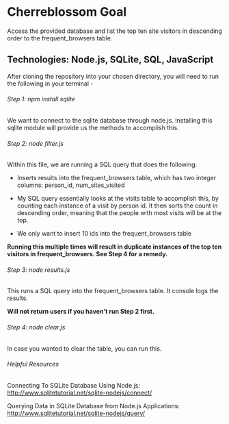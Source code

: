 # Cherreblossom Goal

Access the provided database and list the top ten site visitors in descending order to the frequent_browsers table.

## Technologies: Node.js, SQLite, SQL, JavaScript

After cloning the repository into your chosen directory, you will need to run the following in your terminal -

###### Step 1: npm install sqlite

We want to connect to the sqlite database through node.js. Installing this sqlite module will provide us the methods to accomplish this.

###### Step 2: node filter.js

Within this file, we are running a SQL query that does the following:

- Inserts results into the frequent_browsers table, which has two integer columns: person_id, num_sites_visited

- My SQL query essentially looks at the visits table to accomplish this, by counting each instance of a visit by person id. It then sorts the count in descending order, meaning that the people with most visits will be at the top.

- We only want to insert 10 ids into the frequent_browsers table

**Running this multiple times will result in duplicate instances of the top ten visitors in frequent_browsers. See Step 4 for a remedy.**

###### Step 3: node results.js
This runs a SQL query into the frequent_browsers table. It console logs the results.

**Will not return users if you haven't run Step 2 first.**

###### Step 4: node clear.js
In case you wanted to clear the table, you can run this.

###### Helpful Resources

Connecting To SQLite Database Using Node.js: http://www.sqlitetutorial.net/sqlite-nodejs/connect/

Querying Data in SQLite Database from Node.js Applications: http://www.sqlitetutorial.net/sqlite-nodejs/query/

